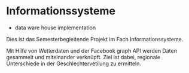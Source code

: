 Informationssysteme
===================

- data ware house implementation

Dies ist das Semesterbegleitende Projekt im Fach Informationssysteme.

Mit Hilfe von Wetterdaten und der Facebook graph API werden Daten gesammelt und miteinander verknüpft.
Ziel ist dabei, regionale Unterschiede in der Geschlechtervetilung zu ermitteln.
